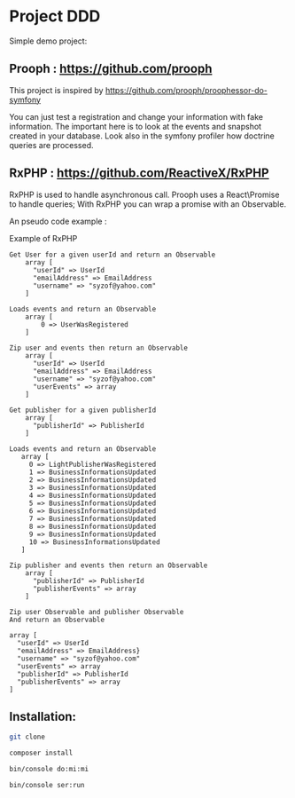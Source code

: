 Project DDD
===========

Simple demo project:

## Prooph : https://github.com/prooph

This project is inspired by https://github.com/prooph/proophessor-do-symfony

You can just test a registration and change your information with fake information.
The important here is to look at the events and snapshot created in your database.
Look also in the symfony profiler how doctrine queries are processed.

## RxPHP : https://github.com/ReactiveX/RxPHP

RxPHP is used to handle asynchronous call. Prooph uses a React\Promise to 
handle queries; With RxPHP you can wrap a promise with an Observable.

An pseudo code example :

Example of RxPHP

```
Get User for a given userId and return an Observable
    array [
      "userId" => UserId 
      "emailAddress" => EmailAddress
      "username" => "syzof@yahoo.com"
    ]
```
```
Loads events and return an Observable
    array [
        0 => UserWasRegistered 
    ]
``` 

```
Zip user and events then return an Observable
    array [
      "userId" => UserId
      "emailAddress" => EmailAddress
      "username" => "syzof@yahoo.com"
      "userEvents" => array
    ]
```

```
Get publisher for a given publisherId
    array [
      "publisherId" => PublisherId
    ]
```
```
Loads events and return an Observable
   array [
     0 => LightPublisherWasRegistered
     1 => BusinessInformationsUpdated
     2 => BusinessInformationsUpdated
     3 => BusinessInformationsUpdated
     4 => BusinessInformationsUpdated
     5 => BusinessInformationsUpdated
     6 => BusinessInformationsUpdated
     7 => BusinessInformationsUpdated
     8 => BusinessInformationsUpdated
     9 => BusinessInformationsUpdated
     10 => BusinessInformationsUpdated
   ] 
```
```
Zip publisher and events then return an Observable
    array [
      "publisherId" => PublisherId
      "publisherEvents" => array
    ]
```
```
Zip user Observable and publisher Observable
And return an Observable

array [
  "userId" => UserId
  "emailAddress" => EmailAddress}
  "username" => "syzof@yahoo.com"
  "userEvents" => array
  "publisherId" => PublisherId 
  "publisherEvents" => array
]

```

Installation:
-------------

```sh
git clone
```

```sh
composer install
```

```sh
bin/console do:mi:mi
```

```sh
bin/console ser:run
```
